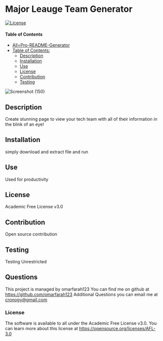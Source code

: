 # Major Leauge Team Generator

[![License](https://img.shields.io/badge/License-Academic%20Free%20License%20v3.0-green.svg)](https://opensource.org/licenses/AFL-3.0)
#### Table of Contents
- [All=Pro-README-Generator](#all-pro-readme-generator)
- [Table of Contents:](#table-of-contents-)
  * [Description](#description)
  * [Installation](#installation) 
  * [Use](#use)
  * [License](#license)
  * [Contribution](#contribution)
  * [Testing](#testing)
  
  
![Screenshot (150)](https://user-images.githubusercontent.com/76454677/189510885-5ae764b0-8a04-4854-b877-a89c5e6739b5.png)


## Description
Create stunning page to view your tech team with all of their information in the blink of an eye!
## Installation
simply download and extract file and run 
## Use
Used for productivity
## License
Academic Free License v3.0
## Contribution
Open source contribution
## Testing
Testing Unrestricted
## Questions
This project is managed by omarfarah123
You can find me on github at https://github.com/omarfarah123
Additional Questions you can email me at cronogy@gmail.com
### License
The software is available to all under the Academic Free License v3.0. You can learn more about this license at https://opensource.org/licenses/AFL-3.0
